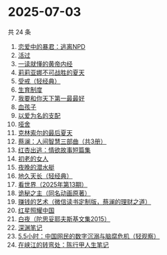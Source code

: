 # 2025-07-03

共 24 条

<!-- BEGIN WEREAD -->
<!-- 最后更新时间 2025-07-03 01:09:38 +0800 -->
1. [恋爱中的暴君：逃离NPD](https://weread.qq.com/web/bookDetail/30032cf0813ab9974g013680)
1. [活过](https://weread.qq.com/web/bookDetail/6d832730813ab9f00g015126)
1. [一读就懂的黄帝内经](https://weread.qq.com/web/bookDetail/44f32770813aba129g014930)
1. [莉莉亚娜不可战胜的夏天](https://weread.qq.com/web/bookDetail/96632e30813aba15eg019c97)
1. [受戒（轻经典）](https://weread.qq.com/web/bookDetail/fc732220813ab9bfdg011d40)
1. [生育制度](https://weread.qq.com/web/bookDetail/f9132af07165a293f91a6ec)
1. [我要和你天下第一最最好](https://weread.qq.com/web/bookDetail/a0e32c60813aba117g016f6a)
1. [血孩子](https://weread.qq.com/web/bookDetail/38032c60813ab9befg0176de)
1. [以爱为名的支配](https://weread.qq.com/web/bookDetail/7be320b0813ab93f4g019416)
1. [哑舍](https://weread.qq.com/web/bookDetail/659321d075f86bc6g0167ed)
1. [克林索尔的最后夏天](https://weread.qq.com/web/bookDetail/2eb32580813aba09dg01940c)
1. [蔡澜：人间智慧三部曲（共3册）](https://weread.qq.com/web/bookDetail/742320d0813ab8ff9g01995b)
1. [红杏出逃：情欲故事短篇集](https://weread.qq.com/web/bookDetail/5f9323c0813ab9faeg01613e)
1. [初老的女人](https://weread.qq.com/web/bookDetail/31832ad0813aba13eg01342b)
1. [夜晚的潜水艇](https://weread.qq.com/web/bookDetail/93e32750813ab7dd0g0169dc)
1. [地久天长（轻经典）](https://weread.qq.com/web/bookDetail/c3832400813ab9ec0g013d0e)
1. [看世界（2025年第13期）](https://weread.qq.com/web/bookDetail/a5532f50813aba165g019883)
1. [诡秘之主（同名动画原著）](https://weread.qq.com/web/bookDetail/704322a0713e6ca8704cb24)
1. [赚钱的艺术（微信读书定制版，蔡澜的理财之道）](https://weread.qq.com/web/bookDetail/1fe32b60813ab9052g011c9e)
1. [红星照耀中国](https://weread.qq.com/web/bookDetail/8ba32ef07183b76a8ba27cd)
1. [白夜（陀思妥耶夫斯基文集2015）](https://weread.qq.com/web/bookDetail/fc63252071e55ad9fc6f8d7)
1. [深渊笔记](https://weread.qq.com/web/bookDetail/37432710813aba127g01761f)
1. [5.5小时：中国网民的数字沉溺与脑腐危机（轻观察）](https://weread.qq.com/web/bookDetail/97a32ca0813ab9fa9g011104)
1. [在峡江的转弯处：陈行甲人生笔记](https://weread.qq.com/web/bookDetail/bca326a0813ab8f5ag016fc1)
<!-- END WEREAD -->